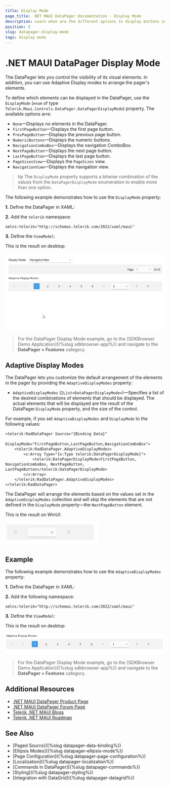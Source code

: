 ```yaml
---
title: Display Mode
page_title: .NET MAUI DataPager Documentation - Display Mode
description: Learn what are the different options to display buttons in the .NET MAUI DataPager control.
position: 5
slug: datapager-display-mode
tags: display mode
---
```


# .NET MAUI DataPager Display Mode

The DataPager lets you control the visibility of its visual elements. In addition, you can use Adaptive Display modes to arrange the pager's elements.

To define which elements can be displayed in the DataPager, use the `DisplayMode` (`enum` of type `Telerik.Maui.Controls.DataPager.DataPagerDisplayMode`) property. The available options arre:

* `None`&mdash;Displays no elements in the DataPager.
* `FirstPageButton`&mdash;Displays the first page button.
* `PrevPageButton`&mdash;Displays the previous page button.
* `NumericButtons`&mdash;Displays the numeric buttons.
* `NavigationComboBox`&mdash;Displays the navigation ComboBox.
* `NextPageButton`&mdash;Displays the next page button.
* `LastPageButton`&mdash;Displays the last page button.
* `PageSizesView`&mdash;Displays the `PageSizes` view.
* `NavigationView`&mdash;Displays the navigation view.

>tip The `DisplayMode` property supports a bitwise combination of the values from the `DataPagerDisplayMode` enumeration to enable more than one option.

The following example demonstrates how to use the  `DisplayMode` property:

**1.** Define the DataPager in XAML:

<snippet id='datapager-display-mode' />

**2.** Add the `telerik` namespace:

```XAML
xmlns:telerik="http://schemas.telerik.com/2022/xaml/maui"
```

**3.** Define the `ViewModel`:

<snippet id='datapager-features-viewmodel' />

This is the result on desktop:

![.NET MAUI DataPager Display mode](images/datapager-displaymode.gif)

> For the DataPager Display Mode example, go to the [SDKBrowser Demo Application]({%slug sdkbrowser-app%}) and navigate to the **DataPager > Features** category.

## Adaptive Display Modes

The DataPager lets you customize the default arrangement of the elements in the pager by providing the `AdaptiveDisplayModes` property:

* `AdaptiveDisplayModes` (`IList<DataPagerDisplayMode>`)&mdash;Specifies a list of the desired combinations of elements that should be displayed. The actual elements that will be displayed are the result of the DataPager.`DisplayMode` property, and the size of the control.

For example, if you set `AdaptiveDisplayModes` and `DisplayMode` to the following values:

```XAML
<telerik:RadDataPager Source="{Binding Data}"
                      DisplayMode="FirstPageButton,LastPageButton,NavigationComboBox">
    <telerik:RadDataPager.AdaptiveDisplayModes>
        <x:Array Type="{x:Type telerik:DataPagerDisplayMode}">
            <telerik:DataPagerDisplayMode>FirstPageButton, NavigationComboBox, NextPageButton, LastPageButton</telerik:DataPagerDisplayMode>
        </x:Array>
    </telerik:RadDataPager.AdaptiveDisplayModes>
</telerik:RadDataPager>
```

The DataPager will arrange the elements based on the values set in the `AdaptiveDisplayModes` collection and will skip the elements that are not defined in the `DisplayMode` property&mdash;the `NextPageButton` element.

This is the result on WinUI:

![.NET MAUI DataPager Display mode and AdaptiveDisplay mode](images/datapager-displaymode-adaptivemode.png)

## Example

The following example demonstrates how to use the  `AdaptiveDisplayModes` property:

**1.** Define the DataPager in XAML:

<snippet id='datapager-adaptivedisplay-mode' />

**2.** Add the following namespace:

```XAML
xmlns:telerik="http://schemas.telerik.com/2022/xaml/maui"
```

**3.** Define the `ViewModel`:

<snippet id='datapager-features-viewmodel' />

This is the result on desktop:

![.NET MAUI DataPager Adaptive Display mode](images/datapager-adaptive-displaymode.png)

> For the DataPager Display Mode example, go to the [SDKBrowser Demo Application]({%slug sdkbrowser-app%}) and navigate to the **DataPager > Features** category.

## Additional Resources

- [.NET MAUI DataPager Product Page](https://www.telerik.com/maui-ui/datagrid)
- [.NET MAUI DataPager Forum Page](https://www.telerik.com/forums/maui?tagId=1801)
- [Telerik .NET MAUI Blogs](https://www.telerik.com/blogs/mobile-net-maui)
- [Telerik .NET MAUI Roadmap](https://www.telerik.com/support/whats-new/maui-ui/roadmap)

## See Also

- [Paged Source]({%slug datapager-data-binding%})
- [Ellipsis Modes]({%slug datapager-ellipsis-mode%})
- [Page Configuration]({%slug datapager-page-configuration%})
- [Localization]({%slug datapager-localization%})
- [Commands in DataPager]({%slug datapager-commands%})
- [Styling]({%slug datapager-styling%})
- [Integration with DataGrid]({%slug datapager-datagrid%})